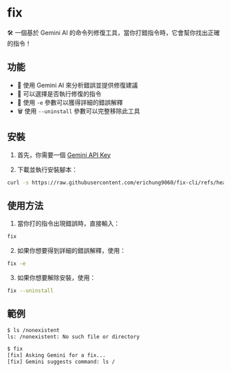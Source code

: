 # fix

🛠️ 一個基於 Gemini AI 的命令列修復工具，當你打錯指令時，它會幫你找出正確的指令！

## 功能

- 🤖 使用 Gemini AI 來分析錯誤並提供修復建議
- 🔄 可以選擇是否執行修復的指令
- 📝 使用 `-e` 參數可以獲得詳細的錯誤解釋
- 🗑️ 使用 `--uninstall` 參數可以完整移除此工具

## 安裝

1. 首先，你需要一個 [Gemini API Key](https://makersuite.google.com/app/apikey)

2. 下載並執行安裝腳本：
```bash
curl -s https://raw.githubusercontent.com/erichung9060/fix-cli/refs/heads/main/install_fix.sh | bash
```

## 使用方法

1. 當你打的指令出現錯誤時，直接輸入：
```bash
fix
```

2. 如果你想要得到詳細的錯誤解釋，使用：
```bash
fix -e
```

3. 如果你想要解除安裝，使用：
```bash
fix --uninstall
```

## 範例

```bash
$ ls /nonexistent
ls: /nonexistent: No such file or directory

$ fix
[fix] Asking Gemini for a fix...
[fix] Gemini suggests command: ls /
```
